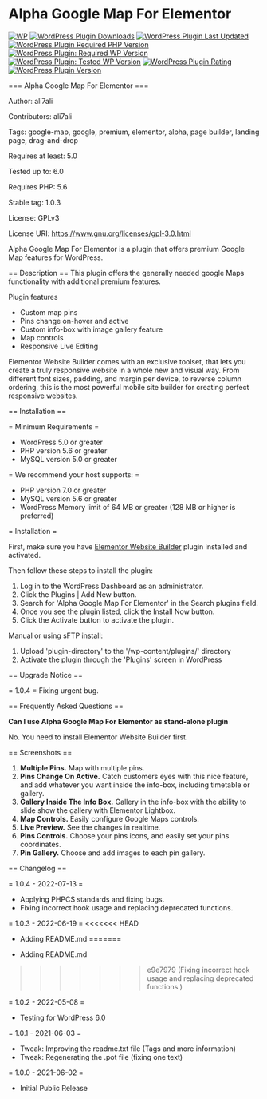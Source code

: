 # Alpha Google Map For Elementor

[![WP](https://img.shields.io/badge/WordPress-%E2%86%92-lightgrey.svg?style=flat-square)](https://wordpress.org/plugins/alpha-google-map-for-elementor/)
[![WordPress Plugin Downloads](https://img.shields.io/wordpress/plugin/dt/alpha-google-map-for-elementor?style=flat-square)](https://wordpress.org/plugins/alpha-google-map-for-elementor/)
[![WordPress Plugin Last Updated](https://img.shields.io/wordpress/plugin/last-updated/alpha-google-map-for-elementor?style=flat-square)](https://wordpress.org/plugins/alpha-google-map-for-elementor/)
[![WordPress Plugin Required PHP Version](https://img.shields.io/wordpress/plugin/required-php/alpha-google-map-for-elementor?style=flat-square)](https://wordpress.org/plugins/alpha-google-map-for-elementor/)
[![WordPress Plugin: Required WP Version](https://img.shields.io/wordpress/plugin/wp-version/alpha-google-map-for-elementor?style=flat-square)](https://wordpress.org/plugins/alpha-google-map-for-elementor/)
[![WordPress Plugin: Tested WP Version](https://img.shields.io/wordpress/plugin/tested/alpha-google-map-for-elementor?style=flat-square)](https://wordpress.org/plugins/alpha-google-map-for-elementor/)
[![WordPress Plugin Rating](https://img.shields.io/wordpress/plugin/stars/alpha-google-map-for-elementor?style=flat-square)](https://wordpress.org/plugins/alpha-google-map-for-elementor/)
[![WordPress Plugin Version](https://img.shields.io/wordpress/plugin/v/alpha-google-map-for-elementor?style=flat-square)](https://wordpress.org/plugins/alpha-google-map-for-elementor/)

=== Alpha Google Map For Elementor ===

Author: ali7ali

Contributors: ali7ali

Tags: google-map, google, premium, elementor, alpha, page builder, landing page, drag-and-drop

Requires at least: 5.0

Tested up to: 6.0

Requires PHP: 5.6

Stable tag: 1.0.3

License: GPLv3

License URI: https://www.gnu.org/licenses/gpl-3.0.html

Alpha Google Map For Elementor is a plugin that offers premium Google Map features for WordPress.

== Description ==
This plugin offers the generally needed google Maps functionality with additional premium features.

Plugin features

- Custom map pins
- Pins change on-hover and active
- Custom info-box with image gallery feature
- Map controls
- Responsive Live Editing

Elementor Website Builder comes with an exclusive toolset, that lets you create a truly responsive website in a whole new and visual way. From different font sizes, padding, and margin per device, to reverse column ordering, this is the most powerful mobile site builder for creating perfect responsive websites.

== Installation ==

= Minimum Requirements =

- WordPress 5.0 or greater
- PHP version 5.6 or greater
- MySQL version 5.0 or greater

= We recommend your host supports: =

- PHP version 7.0 or greater
- MySQL version 5.6 or greater
- WordPress Memory limit of 64 MB or greater (128 MB or higher is preferred)

= Installation =

First, make sure you have [Elementor Website Builder](https://wordpress.org/plugins/elementor/) plugin installed and activated.

Then follow these steps to install the plugin:

1. Log in to the WordPress Dashboard as an administrator.
2. Click the Plugins | Add New button.
3. Search for 'Alpha Google Map For Elementor' in the Search plugins field.
4. Once you see the plugin listed, click the Install Now button.
5. Click the Activate button to activate the plugin.

Manual or using sFTP install:

1.  Upload 'plugin-directory' to the '/wp-content/plugins/' directory
2.  Activate the plugin through the 'Plugins' screen in WordPress

== Upgrade Notice ==

= 1.0.4 =
Fixing urgent bug.

== Frequently Asked Questions ==

**Can I use Alpha Google Map For Elementor as stand-alone plugin**

No. You need to install Elementor Website Builder first.

== Screenshots ==

1. **Multiple Pins.** Map with multiple pins.
2. **Pins Change On Active.** Catch customers eyes with this nice feature, and add whatever you want inside the info-box, including timetable or gallery.
3. **Gallery Inside The Info Box.** Gallery in the info-box with the ability to slide show the gallery with Elementor Lightbox.
4. **Map Controls.** Easily configure Google Maps controls.
5. **Live Preview.** See the changes in realtime.
6. **Pins Controls.** Choose your pins icons, and easily set your pins coordinates.
7. **Pin Gallery.** Choose and add images to each pin gallery.

== Changelog ==

= 1.0.4 - 2022-07-13 =

- Applying PHPCS standards and fixing bugs.
- Fixing incorrect hook usage and replacing deprecated functions.

= 1.0.3 - 2022-06-19 =
<<<<<<< HEAD

- Adding README.md
=======
* Adding README.md
>>>>>>> e9e7979 (Fixing incorrect hook usage and replacing deprecated functions.)

= 1.0.2 - 2022-05-08 =

- Testing for WordPress 6.0

= 1.0.1 - 2021-06-03 =

- Tweak: Improving the readme.txt file (Tags and more information)
- Tweak: Regenerating the .pot file (fixing one text)

= 1.0.0 - 2021-06-02 =

- Initial Public Release
